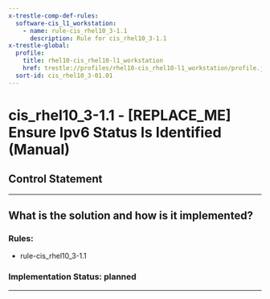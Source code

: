 ```yaml
---
x-trestle-comp-def-rules:
  software-cis_l1_workstation:
    - name: rule-cis_rhel10_3-1.1
      description: Rule for cis_rhel10_3-1.1
x-trestle-global:
  profile:
    title: rhel10-cis_rhel10-l1_workstation
    href: trestle://profiles/rhel10-cis_rhel10-l1_workstation/profile.json
  sort-id: cis_rhel10_3-01.01
---
```


# cis_rhel10_3-1.1 - \[REPLACE_ME\] Ensure Ipv6 Status Is Identified (Manual)

## Control Statement

______________________________________________________________________

## What is the solution and how is it implemented?

<!-- For implementation status enter one of: implemented, partial, planned, alternative, not-applicable -->

<!-- Note that the list of rules under ### Rules: is read-only and changes will not be captured after assembly to JSON -->

<!-- Add control implementation description here for control: cis_rhel10_3-1.1 -->

### Rules:

  - rule-cis_rhel10_3-1.1

### Implementation Status: planned

______________________________________________________________________
